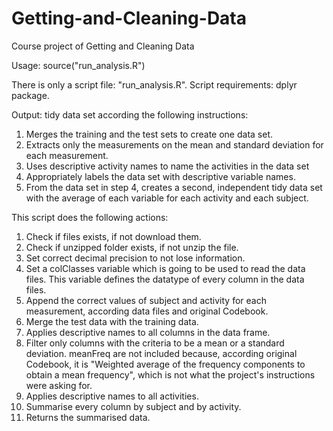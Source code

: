 Getting-and-Cleaning-Data
=========================

Course project of Getting and Cleaning Data

Usage: source("run_analysis.R")

There is only a script file: "run_analysis.R".
Script requirements: dplyr package.

Output: tidy data set according the following instructions:

1) Merges the training and the test sets to create one data set.
2) Extracts only the measurements on the mean and standard deviation for each measurement. 
3) Uses descriptive activity names to name the activities in the data set
4) Appropriately labels the data set with descriptive variable names. 
5) From the data set in step 4, creates a second, independent tidy data set with the average of each variable for each activity and each subject.

This script does the following actions:

1) Check if files exists, if not download them.
2) Check if unzipped folder exists, if not unzip the file.
3) Set correct decimal precision to not lose information.
4) Set a colClasses variable  which is going to be used to read the data files. This variable defines the datatype of every column in the data files.
5) Append the correct values of subject and activity for each measurement, according data files and original Codebook.
6) Merge the test data with the training data.
7) Applies descriptive names to all columns in the data frame.
8) Filter only columns with the criteria to be a mean or a standard deviation. meanFreq are not included because, according original Codebook, it is "Weighted average of the frequency components to obtain a mean frequency", which is not what the project's instructions were asking for.
9) Applies descriptive names to all activities.
10) Summarise every column by subject and by activity.
11) Returns the summarised data.